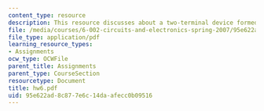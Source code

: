 ```yaml
---
content_type: resource
description: This resource discusses about a two-terminal device formed by a MOSFET.
file: /media/courses/6-002-circuits-and-electronics-spring-2007/95e622ad8c877e6c14daafecc0b09516_hw6.pdf
file_type: application/pdf
learning_resource_types:
- Assignments
ocw_type: OCWFile
parent_title: Assignments
parent_type: CourseSection
resourcetype: Document
title: hw6.pdf
uid: 95e622ad-8c87-7e6c-14da-afecc0b09516
---
```

